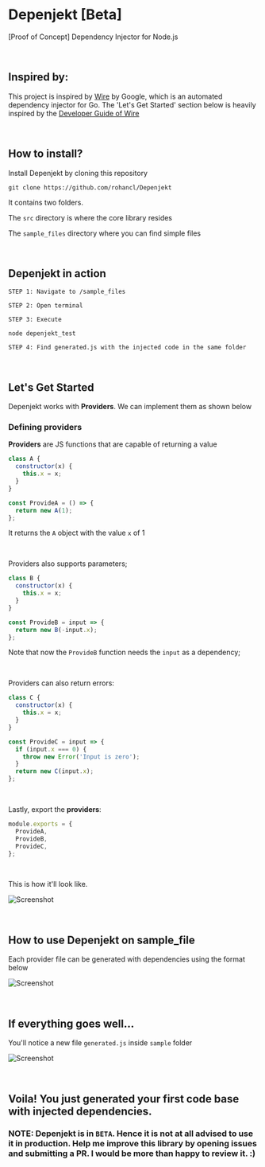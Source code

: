 # Depenjekt [Beta]
[Proof of Concept] Dependency Injector for Node.js

&nbsp;

## Inspired by: 

This project is inspired by [Wire](https://github.com/google/wire) by Google, which is an automated dependency injector for Go.
The 'Let's Get Started' section below is heavily inspired by the [Developer Guide of Wire](https://github.com/google/wire/blob/master/docs/guide.md)

&nbsp;

## How to install?

Install Depenjekt by cloning this repository
```
git clone https://github.com/rohancl/Depenjekt
``` 

It contains two folders.

The `src` directory is where the core library resides

The `sample_files` directory where you can find simple files

&nbsp;

## Depenjekt in action

`STEP 1: Navigate to /sample_files`

`STEP 2: Open terminal`

`STEP 3: Execute`

```
node depenjekt_test
```

`STEP 4: Find generated.js with the injected code in the same folder`

&nbsp;

## Let's Get Started

Depenjekt works with **Providers**. We can implement them as shown below

### Defining providers

**Providers** are JS functions that are capable of returning a value

```js
class A {
  constructor(x) {
    this.x = x;
  }
}

const ProvideA = () => {
  return new A(1);
};
```

It returns the `A` object with the value `x` of 1

&nbsp;

Providers also supports parameters;

```js
class B {
  constructor(x) {
    this.x = x;
  }
}

const ProvideB = input => {
  return new B(-input.x);
};
```

Note that now the `ProvideB` function needs the `input` as a dependency;

&nbsp;

Providers can also return errors:

```js
class C {
  constructor(x) {
    this.x = x;
  }
}

const ProvideC = input => {
  if (input.x === 0) {
    throw new Error('Input is zero');
  }
  return new C(input.x);
};
```

&nbsp;

Lastly, export the **providers**:

```js
module.exports = {
  ProvideA,
  ProvideB,
  ProvideC,
};
```

&nbsp;

This is how it'll look like.
&nbsp;

![Screenshot](http://i.imgur.com/pr1p05O.png)

&nbsp;

## How to use Depenjekt on sample_file

Each provider file can be generated with dependencies using the format below

![Screenshot](http://i.imgur.com/XqKVdKr.png)

&nbsp;

## If everything goes well...

You'll notice a new file `generated.js` inside `sample` folder 

![Screenshot](http://i.imgur.com/WGwXR4o.png)

&nbsp;

## Voila! You just generated your first code base with injected dependencies. 

### NOTE: Depenjekt is in `BETA`. Hence it is not at all advised to use it in production. Help me improve this library by opening issues and submitting a PR. I would be more than happy to review it. :)
